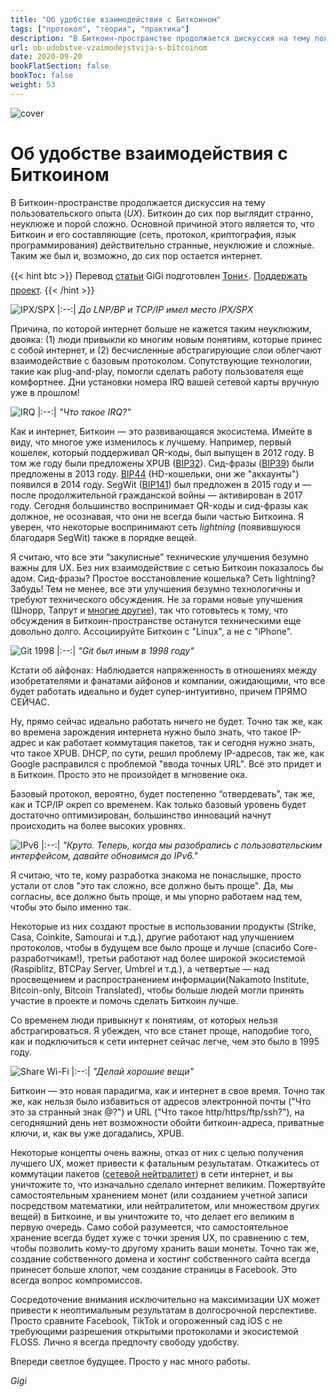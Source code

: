 ```yaml
---
title: "Об удобстве взаимодействия с Биткоином"
tags: ["протокол", "теория", "практика"]
description: "В Биткоин-пространстве продолжается дискуссия на тему пользовательского опыта (UX). Биткоин до сих пор выглядит странно, неуклюже и порой сложно. Таким же был и, возможно, до сих пор остается интернет"
url: ob-udobstve-vzaimodejstvija-s-bitcoinom
date: 2020-09-20
bookFlatSection: false
bookToc: false
weight: 53
---
```


![cover](/img/216.png)

# Об удобстве взаимодействия с Биткоином

В Биткоин-пространстве продолжается дискуссия на тему пользовательского опыта (_UX_). Биткоин до сих пор выглядит странно, неуклюже и порой сложно. Основной причиной этого является то, что Биткоин и его составляющие (сеть, протокол, криптография, язык программирования) действительно странные, неуклюжие и сложные. Таким же был и, возможно, до сих пор остается интернет.

{{< hint btc >}}
Перевод [статьи](https://www.swanbitcoin.com/on-bitcoins-ux/?ref=21ideas.org) GiGi подготовлен [Тони⚡️](https://snort.social/p/npub10awzknjg5r5lajnr53438ndcyjylgqsrnrtq5grs495v42qc6awsj45ys7). [Поддержать проект](/contribute/).
{{< /hint >}}

![IPX/SPX](/img/216.png)
|:--:|
_До LNP/BP и TCP/IP имел место IPX/SPX_

Причина, по которой интернет больше не кажется таким неуклюжим, двояка: (1) люди привыкли ко многим новым понятиям, которые принес с собой интернет, и (2) бесчисленные абстрагирующие слои облегчают взаимодействие с базовым протоколом. Сопутствующие технологии, такие как plug-and-play, помогли сделать работу пользователя еще комфортнее. Дни установки номера IRQ вашей сетевой карты вручную уже в прошлом!

![IRQ](/img/217.png)
|:--:|
_"Что такое IRQ?"_

Как и интернет, Биткоин — это развивающаяся экосистема. Имейте в виду, что многое уже изменилось к лучшему. Например, первый кошелек, который поддерживал QR-коды, был выпущен в 2012 году. В том же году были предложены XPUB ([BIP32](https://github.com/bitcoin/bips/blob/master/bip-0032.mediawiki?ref=21ideas.org)). Сид-фразы ([BIP39](https://github.com/bitcoin/bips/blob/master/bip-0039.mediawiki?ref=21ideas.org)) были предложены в 2013 году. [BIP44](https://github.com/bitcoin/bips/blob/master/bip-0044.mediawiki?ref=21ideas.org) (HD-кошельки, они же "аккаунты") появился в 2014 году. SegWit ([BIP141](https://github.com/bitcoin/bips/blob/master/bip-0141.mediawiki?ref=21ideas.org)) был предложен в 2015 году и — после продолжительной гражданской войны — активирован в 2017 году. Сегодня большинство воспринимает QR-коды и сид-фразы как должное, не осознавая, что они не всегда были частью Биткоина. Я уверен, что некоторые воспринимают сеть _lightning_ (появившуюся благодаря SegWit) также в порядке вещей.

Я считаю, что все эти “закулисные” технические улучшения безумно важны для UX. Без них взаимодействие с сетью Биткоин показалось бы адом. Сид-фразы? Простое восстановление кошелька? Сеть lightning? Забудь! Тем не менее, все эти улучшения безумно технологичны и требуют технического обсуждения. Не за горами новые улучшения (Шнорр, Тапрут и [многие другие](https://bitcoinmagazine.com/articles/2020-and-beyond-bitcoins-potential-protocol-upgrades?ref=21ideas.org)), так что готовьтесь к тому, что обсуждения в Биткоин-пространстве останутся техническими еще довольно долго. Ассоциируйте Биткоин с "Linux", а не с "iPhone".

![Git 1998](/img/218.png)
|:--:|
_"Git был иным в 1998 году"_

Кстати об айфонах: Наблюдается напряженность в отношениях между изобретателями и фанатами айфонов и компании, ожидающими, что все будет работать идеально и будет супер-интуитивно, причем ПРЯМО СЕЙЧАС.

Ну, прямо сейчас идеально работать ничего не будет. Точно так же, как во времена зарождения интернета нужно было знать, что такое IP-адрес и как работает коммутация пакетов, так и сегодня нужно знать, что такое XPUB. DHCP, по сути, решил проблему IP-адресов, так же, как Google расправился с проблемой "ввода точных URL". Всё это придет и в Биткоин. Просто это не произойдет в мгновение ока.

Базовый протокол, вероятно, будет постепенно “отвердевать”, так же, как и TCP/IP окреп со временем. Как только базовый уровень будет достаточно оптимизирован, большинство инноваций начнут происходить на более высоких уровнях.

![IPv6](/img/219.png)
|:--:|
_"Круто. Теперь, когда мы разобрались с пользовательским интерфейсом, давайте обновимся до IPv6."_

Я считаю, что те, кому разработка знакома не понаслышке, просто устали от слов "это так сложно, все должно быть проще". Да, мы согласны, все должно быть проще, и мы упорно работаем над тем, чтобы это было именно так.

Некоторые из них создают простые в использовании продукты (Strike, Casa, Coinkite, Samourai и т.д.), другие работают над улучшением протоколов, чтобы в будущем все было проще и лучше (спасибо Core-разработчикам!), третьи работают над более широкой экосистемой (Raspiblitz, BTCPay Server, Umbrel и т.д.), а четвертые — над просвещением и распространением информации(Nakamoto Institute, Bitcoin-only, Bitcoin Translated), чтобы больше людей могли принять участие в проекте и помочь сделать Биткоин лучше.

Со временем люди привыкнут к понятиям, от которых нельзя абстрагироваться. Я убежден, что все станет проще, наподобие того, как и подключиться к сети интернет сейчас легче, чем это было в 1995 году.

![Share Wi-Fi](/img/220.png)
|:--:|
_"Делай хорошие вещи"_

Биткоин — это новая парадигма, как и интернет в свое время. Точно так же, как нельзя было избавиться от адресов электронной почты ("Что это за странный знак @?") и URL ("Что такое http/https/ftp/ssh?"), на сегодняшний день нет возможности обойти биткоин-адреса, приватные ключи, и, как вы уже догадались, XPUB.

Некоторые концепты очень важны, отказ от них с целью получения лучшего UX, может привести к фатальным результатам. Откажитесь от коммутации пакетов ([сетевой нейтралитет](https://www.battleforthenet.com/?ref=21ideas.org)) в сети интернет, и вы уничтожите то, что изначально сделало интернет великим. Пожертвуйте самостоятельным хранением монет (или созданием учетной записи посредством математики, или нейтралитетом, или множеством других вещей) в Биткоине, и вы уничтожите то, что делает его великим в первую очередь. Само собой разумеется, что самостоятельное хранение всегда будет хуже с точки зрения UX, по сравнению с тем, чтобы позволить кому-то другому хранить ваши монеты. Точно так же, создание собственного домена и хостинг собственного сайта всегда принесет больше хлопот, чем создание страницы в Facebook. Это всегда вопрос компромиссов.

Сосредоточение внимания исключительно на максимизации UX может привести к неоптимальным результатам в долгосрочной перспективе. Просто сравните Facebook, TikTok и огороженный сад iOS с не требующими разрешения открытыми протоколами и экосистемой FLOSS. Лично я всегда предпочту свободу удобству.

Впереди светлое будущее. Просто у нас много работы.

_Gigi_
